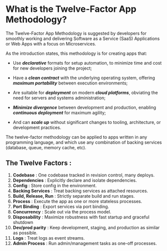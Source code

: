 # What is the Twelve-Factor App Methodology?

The Twelve-Factor App Methodology is suggested by developers for smoothly working and delivering Software as a Service (SaaS) Applications or Web Apps with a focus on Microservices.

As the introduction states, this methodology is for creating apps that:

* Use ___declarative___ formats for setup automation, to minimize time and cost for new developers joining the project;

* Have a ___clean contract___ with the underlying operating system, offering ___maximum portability___ between execution environments;

* Are suitable for ___deployment___ on modern ___cloud platforms___, obviating the need for servers and systems administration;

* ___Minimize divergence___ between development and production, enabling ___continuous deployment___ for maximum agility;

* And can ___scale up___ without significant changes to tooling, architecture, or development practices.

The twelve-factor methodology can be applied to apps written in any programming language, and which use any combination of backing services (database, queue, memory cache, etc).

## The Twelve Factors :

1. __Codebase__ : One codebase tracked in revision control, many deploys.
2. __Dependencies__ : Explicitly declare and isolate dependencies.
3. __Config__ : Store config in the environment.
4. __Backing Services__ : Treat backing services as attached resources.
5. __Build, Release, Run__ : Strictly separate build and run stages.
6. __Process__ : Execute the app as one or more stateless processes.
7. __Port Binding__ : Export services via port binding.
8. __Concurrency__ : Scale out via the process model.
9. __Disposability__ : Maximize robustness with fast startup and graceful shutdown
10. __Dev/prod parity__ : Keep development, staging, and production as similar as possible.
11. __Logs__ : Treat logs as event streams.
12. __Admin Process__ : Run admin/management tasks as one-off processes.